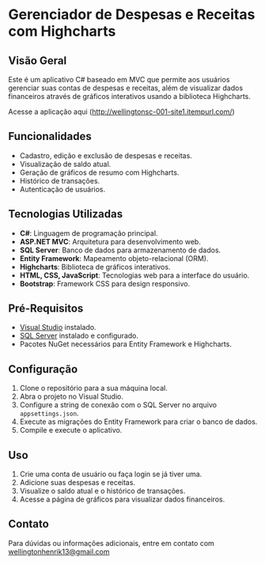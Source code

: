 # Gerenciador de Despesas e Receitas com Highcharts

## Visão Geral

Este é um aplicativo C# baseado em MVC que permite aos usuários gerenciar suas contas de despesas e receitas, além de visualizar dados financeiros através de gráficos interativos usando a biblioteca Highcharts.

Acesse a aplicação aqui (http://wellingtonsc-001-site1.itempurl.com/)

## Funcionalidades

- Cadastro, edição e exclusão de despesas e receitas.
- Visualização de saldo atual.
- Geração de gráficos de resumo com Highcharts.
- Histórico de transações.
- Autenticação de usuários.

## Tecnologias Utilizadas

- **C#**: Linguagem de programação principal.
- **ASP.NET MVC**: Arquitetura para desenvolvimento web.
- **SQL Server**: Banco de dados para armazenamento de dados.
- **Entity Framework**: Mapeamento objeto-relacional (ORM).
- **Highcharts**: Biblioteca de gráficos interativos.
- **HTML, CSS, JavaScript**: Tecnologias web para a interface do usuário.
- **Bootstrap**: Framework CSS para design responsivo.

## Pré-Requisitos

- [Visual Studio](https://visualstudio.microsoft.com/) instalado.
- [SQL Server](https://www.microsoft.com/en-us/sql-server/sql-server-downloads) instalado e configurado.
- Pacotes NuGet necessários para Entity Framework e Highcharts.

## Configuração

1. Clone o repositório para a sua máquina local.
2. Abra o projeto no Visual Studio.
3. Configure a string de conexão com o SQL Server no arquivo `appsettings.json`.
4. Execute as migrações do Entity Framework para criar o banco de dados.
5. Compile e execute o aplicativo.

## Uso

1. Crie uma conta de usuário ou faça login se já tiver uma.
2. Adicione suas despesas e receitas.
3. Visualize o saldo atual e o histórico de transações.
4. Acesse a página de gráficos para visualizar dados financeiros.

## Contato

Para dúvidas ou informações adicionais, entre em contato com wellingtonhenrik13@gmail.com
